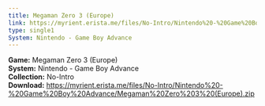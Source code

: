 ```yaml
---
title: Megaman Zero 3 (Europe)
link: https://myrient.erista.me/files/No-Intro/Nintendo%20-%20Game%20Boy%20Advance/Megaman%20Zero%203%20(Europe).zip
type: single1
System: Nintendo - Game Boy Advance
---
```

<b>Game:</b> Megaman Zero 3 (Europe)<br>
<b>System:</b> Nintendo - Game Boy Advance<br>
<b>Collection:</b> No-Intro<br>
<b>Download:</b> https://myrient.erista.me/files/No-Intro/Nintendo%20-%20Game%20Boy%20Advance/Megaman%20Zero%203%20(Europe).zip